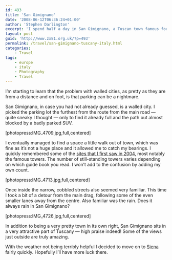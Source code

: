 ```yaml
---
id: 493
title: 'San Gimignano'
date: '2008-06-12T06:36:24+01:00'
author: 'Stephen Darlington'
excerpt: 'I spend half a day in San Gimignano, a Tuscan town famous for its towers and narrow, cobbled streets.'
layout: post
guid: 'http://www.zx81.org.uk/?p=493'
permalink: /travel/san-gimignano-tuscany-italy.html
categories:
    - Travel
tags:
    - europe
    - italy
    - Photography
    - Travel
---
```


I’m starting to learn that the problem with walled cities, as pretty as they are from a distance and on foot, is that parking can be a nightmare.

San Gimignano, in case you had not already guessed, is a walled city. I picked the parking lot the furthest from the route from the main road — quite sneaky I thought — only to find it already full and the path out almost blocked by a badly parked SUV.

\[photopress:IMG\_4709.jpg,full,centered\]

I eventually managed to find a space a little walk out of town, which was fine as it’s not a huge place and it allowed me to catch my bearings. I quickly remembered some of the [sites that I first saw in 2004](/travel/italy2.html), most notably the famous towers. The number of still-standing towers varies depending on which guide book you read. I won’t add to the confusion by adding my own count.

\[photopress:IMG\_4713.jpg,full,centered\]

Once inside the narrow, cobbled streets also seemed very familiar. This time I took a bit of a detour from the main drag, following some of the even smaller lanes away from the centre. Also familiar was the rain. Does it always rain in San Gimignano?

\[photopress:IMG\_4726.jpg,full,centered\]

In addition to being a very pretty town in its own right, San Gimignano sits in a very attractive part of Tuscany — high praise indeed! Some of the views just outside are truly amazing.

With the weather not being terribly helpful I decided to move on to [Siena](/travel/siena-tuscany-italy.html) fairly quickly. Hopefully I’ll have more luck there.